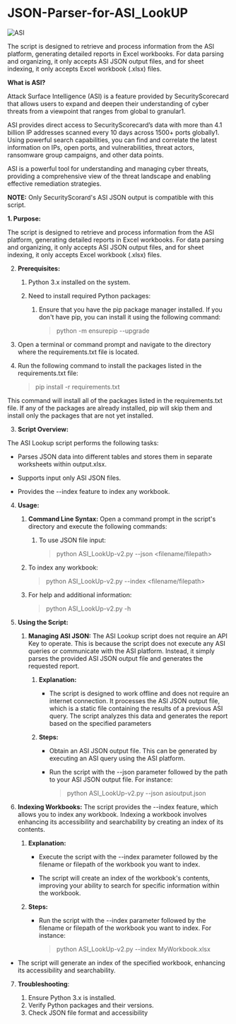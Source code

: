 # JSON-Parser-for-ASI_LookUP

![ASI](https://github.com/rwashim/JSON-Parser-for-ASI-ASI_LookUP-/assets/44086222/47d4e50e-5e0f-4639-ab7f-556e0a44a626)



The script is designed to retrieve and process information from the ASI platform, generating detailed reports in Excel workbooks. For data parsing and organizing, it only accepts ASI JSON output files, and for sheet indexing, it only accepts Excel workbook (.xlsx) files. 



**What is ASI?**

Attack Surface Intelligence (ASI) is a feature provided by SecurityScorecard that allows users to expand and deepen their understanding of cyber threats from a viewpoint that ranges from global to granular1.

ASI provides direct access to SecurityScorecard’s data with more than 4.1 billion IP addresses scanned every 10 days across 1500+ ports globally1. Using powerful search capabilities, you can find and correlate the latest information on IPs, open ports, and vulnerabilities, threat actors, ransomware group campaigns, and other data points.

ASI is a powerful tool for understanding and managing cyber threats, providing a comprehensive view of the threat landscape and enabling effective remediation strategies.

**NOTE:** Only SecurityScorard's ASI JSON output is compatible with this script.

**1.   Purpose:**

The script is designed to retrieve and process information from the ASI platform, generating detailed reports in Excel workbooks. For data parsing and organizing, it only accepts ASI JSON output files, and for sheet indexing, it only accepts Excel workbook (.xlsx) files. 


2.  **Prerequisites:**

    1.  Python 3.x installed on the system.

    2.  Need to install required Python packages:

        1.  Ensure that you have the pip package manager installed. If
            you don't have pip, you can install it using the following
            command:

            > python -m ensurepip --upgrade

2.  Open a terminal or command prompt and navigate to the directory where the requirements.txt file is located.

3.  Run the following command to install the packages listed in the requirements.txt file:

    > pip install -r requirements.txt

This command will install all of the packages listed in the  requirements.txt file. If any of the packages are already installed, pip will skip them and install only the packages that are not yet installed.

3.  **Script Overview:**

The ASI Lookup script performs the following tasks:

-   Parses JSON data into different tables and stores them in separate worksheets within output.xlsx.

-   Supports input only ASI JSON files.

-   Provides the --index feature to index any workbook.

4.  **Usage:**

    1.  **Command Line Syntax:** Open a command prompt in the script's
        directory and execute the following commands:

        1.  To use JSON file input:

            > python ASI_LookUp-v2.py --json \<filename/filepath>

    2.  To index any workbook:

         > python ASI_LookUp-v2.py --index \<filename/filepath>

    3.  For help and additional information:

          > python ASI_LookUp-v2.py -h


5.  **Using the Script:**

    1.  **Managing ASI JSON:** The ASI Lookup script does not require an
        API Key to operate. This is because the script does not execute
        any ASI queries or communicate with the ASI platform. Instead,
        it simply parses the provided ASI JSON output file and generates
        the requested report.

        1.  **Explanation:**

            -   The script is designed to work offline and does not
                require an internet connection. It processes the ASI
                JSON output file, which is a static file containing the
                results of a previous ASI query. The script analyzes
                this data and generates the report based on the
                specified parameters

        2.  **Steps:**

            -   Obtain an ASI JSON output file. This can be generated by
                executing an ASI query using the ASI platform.

            -   Run the script with the --json parameter followed by the
                path to your ASI JSON output file. For instance:

                > python ASI_LookUp-v2.py --json asioutput.json

2.  **Indexing Workbooks:** The script provides the --index feature,
    which allows you to index any workbook. Indexing a workbook involves
    enhancing its accessibility and searchability by creating an index
    of its contents.

    1.  **Explanation:**

        -   Execute the script with the --index parameter followed by
            the filename or filepath of the workbook you want to index.

        -   The script will create an index of the workbook's contents,
            improving your ability to search for specific information
            within the workbook.

    2.  **Steps:**

        -   Run the script with the --index parameter followed by the
            filename or filepath of the workbook you want to index. For
            instance:

             > python ASI_LookUp-v2.py --index MyWorkbook.xlsx

-   The script will generate an index of the specified workbook,
    enhancing its accessibility and searchability.

7.  **Troubleshooting**:

    1.  Ensure Python 3.x is installed.
    2.  Verify Python packages and their versions.
    3.  Check JSON file format and accessibility
